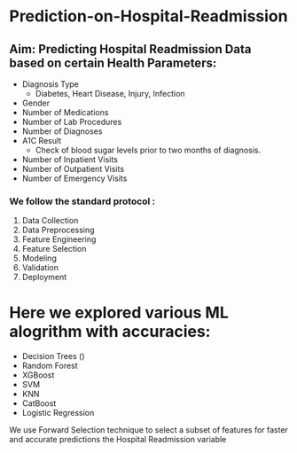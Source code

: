 # Prediction-on-Hospital-Readmission

## Aim: Predicting Hospital Readmission Data based on certain Health Parameters:
- Diagnosis Type
    - Diabetes, Heart Disease, Injury, Infection
- Gender
- Number of Medications
- Number of Lab Procedures
- Number of Diagnoses
- A1C Result
    - Check of blood sugar levels prior to two months of diagnosis.
- Number of Inpatient Visits
- Number of Outpatient Visits
- Number of Emergency Visits

### We follow the standard protocol :
1. Data Collection
2. Data Preprocessing
3. Feature Engineering
4. Feature Selection
5. Modeling
6. Validation
7. Deployment



# Here we explored various ML alogrithm with accuracies:
- Decision Trees ()
- Random Forest
- XGBoost
- SVM
- KNN
- CatBoost
- Logistic Regression

We use Forward Selection technique to select a subset of features for faster and accurate predictions the Hospital Readmission variable



